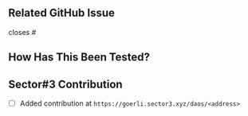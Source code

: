 ## Related GitHub Issue

<!--- Please link to the GitHub issue here, e.g. "closes #30" -->

closes #<ID>

## How Has This Been Tested?

<!--- Please describe in detail how you tested your changes. -->

## Sector#3 Contribution

<!--- Please add this pull request as a DAO contribution on Sector#3:  https://goerli.sector3.xyz/daos -->

- [ ] Added contribution at `https://goerli.sector3.xyz/daos/<address>`
